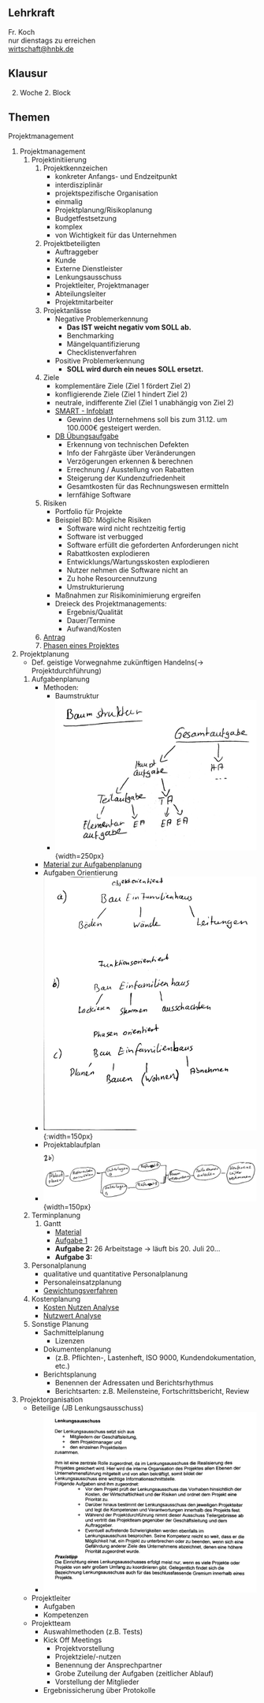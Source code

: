 ## Lehrkraft 
Fr. Koch  
nur dienstags zu erreichen  
wirtschaft@hnbk.de  
## Klausur
2. Woche 2. Block

## Themen
Projektmanagement

1. Projektmanagement
    1. Projektinitiierung
        1. Projektkennzeichen
            - konkreter Anfangs- und Endzeitpunkt
            - interdisziplinär
            - projektspezifische Organisation
            - einmalig
            - Projektplanung/Risikoplanung
            - Budgetfestsetzung
            - komplex
            - von Wichtigkeit für das Unternehmen
        2. Projektbeteiligten
            - Auftraggeber
            - Kunde
            - Externe Dienstleister
            - Lenkungsausschuss
            - Projektleiter, Projektmanager
            - Abteilungsleiter
            - Projektmitarbeiter
        3. Projektanlässe
            - Negative Problemerkennung
                - **Das IST weicht negativ vom SOLL ab.**
                - Benchmarking
                - Mängelquantifizierung
                - Checklistenverfahren
            - Positive Problemerkennung
                - **SOLL wird durch ein neues SOLL ersetzt.**
        4. Ziele
            - komplementäre Ziele (Ziel 1 fördert Ziel 2)
            - konfligierende Ziele (Ziel 1 hindert Ziel 2)
            - neutrale, indifferente Ziel (Ziel 1 unabhängig von Ziel 2)
            - [SMART - Infoblatt](Material/20171010_Projektmanagement.pdf)
                - Gewinn des Unternehmens soll bis zum 31.12. um 100.000€ gesteigert werden.
            - [DB Übungsaufgabe](Material/20171010_PM_DB.pdf)
                - Erkennung von technischen Defekten
                - Info der Fahrgäste über Veränderungen
                - Verzögerungen erkennen & berechnen
                - Errechnung / Ausstellung von Rabatten
                - Steigerung der Kundenzufriedenheit
                - Gesamtkosten für das Rechnungswesen ermitteln
                - lernfähige Software
        5. Risiken
            - Portfolio für Projekte
            - Beispiel BD: Mögliche Risiken
                - Software wird nicht rechtzeitig fertig
                - Software ist verbugged
                - Software erfüllt die geforderten Anforderungen nicht
                - Rabattkosten explodieren
                - Entwicklungs/Wartungsskosten explodieren
                - Nutzer nehmen die Software nicht an
                - Zu hohe Resourcennutzung
                - Umstrukturierung
            - Maßnahmen zur Risikominimierung ergreifen
            - Dreieck des Projektmanagements:
                - Ergebnis/Qualität
                - Dauer/Termine
                - Aufwand/Kosten
        6. [Antrag](./Material/2017_10_17_Projektantrag_Beispiel.pdf)
        7. [Phasen eines Projektes](./Material/2017_10_17_Projektphasen.pdf)
2. Projektplanung
    - Def. geistige Vorwegnahme zukünftigen Handelns(-> Projektdurchführung)
    1. Aufgabenplanung
        - Methoden:
            - Baumstruktur  
            - ![](./Material/20171017_Baumstruktur.jpg){width=250px}
        - [Material zur Aufgabenplanung](./Material/2017_10_17_Projektplanung.pdf)
        - Aufgaben Orientierung  
        - ![](./Material/20171017_Aufgabenorientierung.jpg){:width=150px}
        - Projektablaufplan
        - ![](./Material/20171017_PAP.jpg){width=150px}
    2. Terminplanung
        1. Gantt
            - [Material](./Material/2017_10_17_Gantt.pdf)
            - [Aufgabe 1](./Material/20171017_Gantt_Aufgabe1.ods)
            - **Aufgabe 2:** 26 Arbeitstage -> läuft bis 20. Juli 20...
            - **Aufgabe 3:** 
    3. Personalplanung
        - qualitative und quantitative Personalplanung
        - Personaleinsatzplanung
        - [Gewichtungsverfahren](./Material/20180130_Gewichtungsverfahren.pdf)
    4. Kostenplanung
        - [Kosten Nutzen Analyse](./Material/20180206_KostenNutzen.pdf)
        - [Nutzwert Analyse](./Material/20180206_Nutzwert.pdf)
    5. Sonstige Planung
        - Sachmittelplanung
            - Lizenzen
        - Dokumentenplanung 
            - (z.B. Pflichten-, Lastenheft, ISO 9000, Kundendokumentation, etc.)
        - Berichtsplanung
            - Benennen der Adressaten und Berichtsrhythmus
            - Berichtsarten: z.B. Meilensteine, Fortschrittsbericht, Review
3. Projektorganisation
    - Beteilige (JB Lenkungsausschuss)
        - ![Lenkungsauschuss](./Material/20180313_Lenkungsausschuss.jpg)
    - Projektleiter
        - Aufgaben
        - Kompetenzen
    - Projektteam
        - Auswahlmethoden (z.B. Tests)
        - Kick Off Meetings
            - Projektvorstellung
            - Projektziele/-nutzen
            - Benennung der Ansprechpartner
            - Grobe Zuteilung der Aufgaben (zeitlicher Ablauf)
            - Vorstellung der Mitglieder
        - Ergebnissicherung über Protokolle
